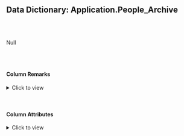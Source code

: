 ## Data Dictionary: Application.People_Archive 
 <br /> 
 <br /> 
 Null 
 <br /> 
 <br /> 
 

####  Column Remarks
 <Details> 
 <Summary>Click to view</Summary> 
 

<br /> 
 | Column | Remarks | 
 |------|------|  
|**PersonID**| Null | 
|**FullName**| Null | 
|**PreferredName**| Null | 
|**SearchName**| Null | 
|**IsPermittedToLogon**| Null | 
|**LogonName**| Null | 
|**IsExternalLogonProvider**| Null | 
|**HashedPassword**| Null | 
|**IsSystemUser**| Null | 
|**IsEmployee**| Null | 
|**IsSalesperson**| Null | 
|**UserPreferences**| Null | 
|**PhoneNumber**| Null | 
|**FaxNumber**| Null | 
|**EmailAddress**| Null | 
|**Photo**| Null | 
|**CustomFields**| Null | 
|**OtherLanguages**| Null | 
|**LastEditedBy**| Null | 
|**ValidFrom**| Null | 
|**ValidTo**| Null | 
 
 </Details> 
 <br /> 
 <br />  


#### Column Attributes 
 <Details> 
 <Summary>Click to view</Summary>
 

<br /> 
 | Column | ColumnDefault | IsNullable | DataType | CharMaxLength | CharDataLength | NumericPrecision | NumericScale | DatetimePrecision | CharSetName | CollationName |
 |------|------|------|------|------|------|------|------|------|------|------|
 |**PersonID**| Null | NO | int | Null | Null | 10 | 0 | Null | Null | Null | 
|**FullName**| Null | NO | nvarchar | 50 | 100 | Null | Null | Null | UNICODE | Latin1_General_100_CI_AS | 
|**PreferredName**| Null | NO | nvarchar | 50 | 100 | Null | Null | Null | UNICODE | Latin1_General_100_CI_AS | 
|**SearchName**| Null | NO | nvarchar | 101 | 202 | Null | Null | Null | UNICODE | Latin1_General_100_CI_AS | 
|**IsPermittedToLogon**| Null | NO | bit | Null | Null | Null | Null | Null | Null | Null | 
|**LogonName**| Null | YES | nvarchar | 50 | 100 | Null | Null | Null | UNICODE | Latin1_General_100_CI_AS | 
|**IsExternalLogonProvider**| Null | NO | bit | Null | Null | Null | Null | Null | Null | Null | 
|**HashedPassword**| Null | YES | varbinary | -1 | -1 | Null | Null | Null | Null | Null | 
|**IsSystemUser**| Null | NO | bit | Null | Null | Null | Null | Null | Null | Null | 
|**IsEmployee**| Null | NO | bit | Null | Null | Null | Null | Null | Null | Null | 
|**IsSalesperson**| Null | NO | bit | Null | Null | Null | Null | Null | Null | Null | 
|**UserPreferences**| Null | YES | nvarchar | -1 | -1 | Null | Null | Null | UNICODE | Latin1_General_100_CI_AS | 
|**PhoneNumber**| Null | YES | nvarchar | 20 | 40 | Null | Null | Null | UNICODE | Latin1_General_100_CI_AS | 
|**FaxNumber**| Null | YES | nvarchar | 20 | 40 | Null | Null | Null | UNICODE | Latin1_General_100_CI_AS | 
|**EmailAddress**| Null | YES | nvarchar | 256 | 512 | Null | Null | Null | UNICODE | Latin1_General_100_CI_AS | 
|**Photo**| Null | YES | varbinary | -1 | -1 | Null | Null | Null | Null | Null | 
|**CustomFields**| Null | YES | nvarchar | -1 | -1 | Null | Null | Null | UNICODE | Latin1_General_100_CI_AS | 
|**OtherLanguages**| Null | YES | nvarchar | -1 | -1 | Null | Null | Null | UNICODE | Latin1_General_100_CI_AS | 
|**LastEditedBy**| Null | NO | int | Null | Null | 10 | 0 | Null | Null | Null | 
|**ValidFrom**| Null | NO | datetime2 | Null | Null | Null | Null | 7 | Null | Null | 
|**ValidTo**| Null | NO | datetime2 | Null | Null | Null | Null | 7 | Null | Null | 
 
 </Details> 
